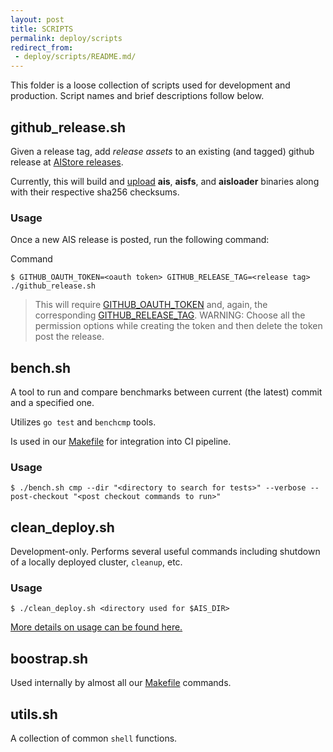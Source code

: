 ```yaml
---
layout: post
title: SCRIPTS
permalink: deploy/scripts
redirect_from:
 - deploy/scripts/README.md/
---
```


This folder is a loose collection of scripts used for development and production. Script names and brief descriptions follow below.

## github_release.sh

Given a release tag, add *release assets* to an existing (and tagged) github release at [AIStore releases](https://github.com/NVIDIA/aistore/releases).

Currently, this will build and [upload](https://github.com/actions/upload-release-asset) **ais**, **aisfs**, and **aisloader** binaries along with their respective sha256 checksums.

### Usage

Once a new AIS release is posted, run the following command:

Command
```console
$ GITHUB_OAUTH_TOKEN=<oauth token> GITHUB_RELEASE_TAG=<release tag> ./github_release.sh
```

> This will require [GITHUB_OAUTH_TOKEN](https://docs.github.com/en/github/authenticating-to-github/creating-a-personal-access-token) and, again, the corresponding [GITHUB_RELEASE_TAG](https://git-scm.com/book/en/v2/Git-Basics-Tagging).
> WARNING: Choose all the permission options while creating the token and then delete the token post the release.

## bench.sh

A tool to run and compare benchmarks between current (the latest) commit and a specified one.

Utilizes `go test` and `benchcmp` tools.

Is used in our [Makefile](/aistore/Makefile) for integration into CI pipeline.

### Usage

```console
$ ./bench.sh cmp --dir "<directory to search for tests>" --verbose --post-checkout "<post checkout commands to run>"
```

## clean_deploy.sh

Development-only. Performs several useful commands including shutdown of a locally deployed cluster, `cleanup`, etc.

### Usage

```console
$ ./clean_deploy.sh <directory used for $AIS_DIR>
```

[More details on usage can be found here.](/aistore/docs/development.md#clean-deploy)

## boostrap.sh

Used internally by almost all our [Makefile](/aistore/Makefile) commands.

## utils.sh

A collection of common `shell` functions.
